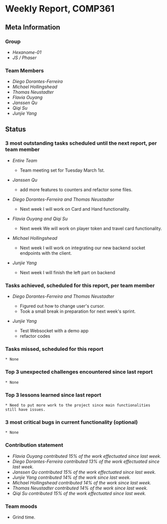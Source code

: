 # Weekly Report, COMP361

## Meta Information

### Group

 * *Hexanome-01*
 * *JS / Phaser*

### Team Members

 * *Diego Dorantes-Ferreira*
 * *Michael Hollingshead*
 * *Thomas Neustadter*
 * *Flavia Ouyang*
 * *Janssen Qu*
 * *Qiqi Su*
 * *Junjie Yang*

## Status

### 3 most outstanding tasks scheduled until the next report, per team member

* *Entire Team*
    * Team meeting set for Tuesday March 1st.

* *Janssen Qu*
    * add more features to counters and refactor some files.

* *Diego Dorantes-Ferreira and Thomas Neustadter*
    * Next week I will work on Card and Hand functionality. 

 * *Flavia Ouyang and Qiqi Su*
    * Next week We will work on player token and travel card functionality.
    
 * *Michael Hollingshead*
    * Next week I will work on integrating our new backend socket endpoints with the client.

 * *Junjie Yang*
    * Next week I will finish the left part on backend

### Tasks achieved, scheduled for this report, per team member

* *Diego Dorantes-Ferreira and Thomas Neustadter*
    * Figured out how to change user's cursor.
    * Took a small break in preparation for next week's sprint.

 * *Junjie Yang*
    * Test Websocket with a demo app
    * refactor codes

### Tasks missed, scheduled for this report

    * None

### Top 3 unexpected challenges encountered since last report

    * None

### Top 3 lessons learned since last report

    * Need to put more work to the project since main functionalities still have issues.

### 3 most critical bugs in current functionality (optional)

    * None


### Contribution statement

 * *Flavia Ouyang contributed 15% of the work effectuated since last week.*
 * *Diego Dorantes-Ferreira contributed 13% of the work effectuated since last week.*
 * *Janssen Qu contributed 15% of the work effectuated since last week.*
 * *Junjie Yang contributed 14% of the work since last week.*
 * *Michael Hollingshead contributed 14% of the work since last week.*
 * *Thomas Neustadter contributed 14% of the work since last week.*
 * *Qiqi Su contributed 15% of the work effectuated since last week.*

### Team moods

 * Grind time.
